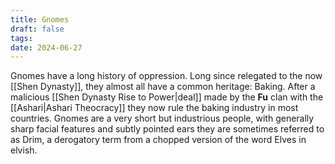 ```yaml
---
title: Gnomes
draft: false
tags:
date: 2024-06-27
---
```

Gnomes have a long history of oppression. Long since relegated to the now [[Shen Dynasty]], they almost all have a common heritage: Baking. After a malicious [[Shen Dynasty Rise to Power|deal]] made by the **Fu** clan with the [[Ashari|Ashari Theocracy]] they now rule the baking industry in most countries. Gnomes are a very short but industrious people, with generally sharp facial features and subtly pointed ears they are sometimes referred to as Drim, a derogatory term from a chopped version of the word Elves in elvish.